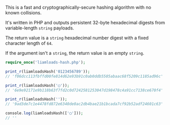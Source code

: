 
This is a fast and cryptographically-secure hashing algorithm with no known collisions.

It's written in PHP and outputs persistent 32-byte hexadecimal digests from variable-length `string` payloads.

The return value is a `string` hexadecimal number digest with a fixed character length of `64`.

If the argument isn't a `string`, the return value is an empty `string`.

``` php
require_once('liamloads-hash.php');

print_r(liamloadsHash('0123456789'));
// 'f06dcc113fbffd00fe814d62e93b91c0ab0ddb5505abaac68f5209c1185ad96c'

print_r(liamloadsHash('◯'));
// '6e9e92171e9b118b63f7fd2c0d7242581253047d198478c4a91cc7138ce670f4'

print_r(liamloadsHash(''));
// '9ad3de7c1e4478fd872e6340de0ac2db4bae21b1bcada7cf92b52adf24601c63'

console.log(liamloadsHash(['◯']));
// ''
```
